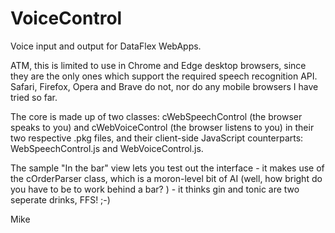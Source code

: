 # VoiceControl
Voice input and output for DataFlex WebApps.

ATM, this is limited to use in Chrome and Edge desktop browsers, since they are
the only ones which support the required speech recognition API.  Safari,
Firefox, Opera and Brave do not, nor do any mobile browsers I have tried so 
far.

The core is made up of two classes: cWebSpeechControl (the browser speaks to
you) and cWebVoiceControl (the browser listens to you) in their two respective
.pkg files, and their client-side JavaScript counterparts: WebSpeechControl.js
and WebVoiceControl.js.

The sample "In the bar" view lets you test out the interface - it makes use of
the cOrderParser class, which is a moron-level bit of AI (well, how bright do
you have to be to work behind a bar? <g>) - it thinks gin and tonic are two
seperate drinks, FFS! ;-)

Mike